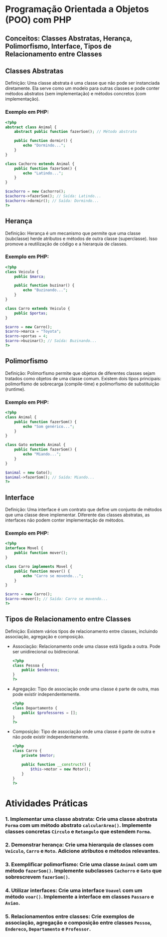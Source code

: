 # Programação Orientada a Objetos (POO) com PHP

## Conceitos: Classes Abstratas, Herança, Polimorfismo, Interface, Tipos de Relacionamento entre Classes

## Classes Abstratas

Definição: Uma classe abstrata é uma classe que não pode ser instanciada diretamente. Ela serve como um modelo para outras classes e pode conter métodos abstratos (sem implementação) e métodos concretos (com implementação).

### Exemplo em PHP:

```php
<?php
abstract class Animal {
    abstract public function fazerSom(); // Método abstrato

    public function dormir() {
        echo "Dormindo...";
    }
}

class Cachorro extends Animal {
    public function fazerSom() {
        echo "Latindo...";
    }
}

$cachorro = new Cachorro();
$cachorro->fazerSom(); // Saída: Latindo...
$cachorro->dormir(); // Saída: Dormindo...
?>
```

## Herança

Definição: Herança é um mecanismo que permite que uma classe (subclasse) herde atributos e métodos de outra classe (superclasse). Isso promove a reutilização de código e a hierarquia de classes.

### Exemplo em PHP:

```php
<?php
class Veiculo {
    public $marca;

    public function buzinar() {
        echo "Buzinando...";
    }
}

class Carro extends Veiculo {
    public $portas;
}

$carro = new Carro();
$carro->marca = "Toyota";
$carro->portas = 4;
$carro->buzinar(); // Saída: Buzinando...
?>
```

## Polimorfismo

Definição: Polimorfismo permite que objetos de diferentes classes sejam tratados como objetos de uma classe comum. Existem dois tipos principais: polimorfismo de sobrecarga (compile-time) e polimorfismo de substituição (runtime).

### Exemplo em PHP:

```php
<?php
class Animal {
    public function fazerSom() {
        echo "Som genérico...";
    }
}

class Gato extends Animal {
    public function fazerSom() {
        echo "Miando...";
    }
}

$animal = new Gato();
$animal->fazerSom(); // Saída: Miando...
?>
```

## Interface

Definição: Uma interface é um contrato que define um conjunto de métodos que uma classe deve implementar. Diferente das classes abstratas, as interfaces não podem conter implementação de métodos.

### Exemplo em PHP:

```php
<?php
interface Movel {
    public function mover();
}

class Carro implements Movel {
    public function mover() {
        echo "Carro se movendo...";
    }
}

$carro = new Carro();
$carro->mover(); // Saída: Carro se movendo...
?>
```

## Tipos de Relacionamento entre Classes

Definição: Existem vários tipos de relacionamento entre classes, incluindo associação, agregação e composição.

* Associação: Relacionamento onde uma classe está ligada a outra. Pode ser unidirecional ou bidirecional.

    ```php
    <?php
    class Pessoa {
        public $endereco;
    }
    ?>
    ```

* Agregação: Tipo de associação onde uma classe é parte de outra, mas pode existir independentemente.

    ```php
    <?php
    class Departamento {
        public $professores = [];
    }
    ?>
    ```

* Composição: Tipo de associação onde uma classe é parte de outra e não pode existir independentemente.

    ```php
    <?php
    class Carro {
        private $motor;

        public function __construct() {
            $this->motor = new Motor();
        }
    }
    ?>
    ```

# Atividades Práticas

### 1. **Implementar uma classe abstrata**: Crie uma classe abstrata `Forma` com um método abstrato `calcularArea()`. Implemente classes concretas `Circulo` e `Retangulo` que estendem `Forma`.

### 2. **Demonstrar herança**: Crie uma hierarquia de classes com `Veiculo`, `Carro` e `Moto`. Adicione atributos e métodos relevantes.

### 3. **Exemplificar polimorfismo**: Crie uma classe `Animal` com um método `fazerSom()`. Implemente subclasses `Cachorro` e `Gato` que sobrescrevem `fazerSom()`.

### 4. **Utilizar interfaces**: Crie uma interface `Voavel` com um método `voar()`. Implemente a interface em classes `Passaro` e `Aviao`.

### 5. **Relacionamentos entre classes**: Crie exemplos de associação, agregação e composição entre classes `Pessoa`, `Endereco`, `Departamento` e `Professor`.

